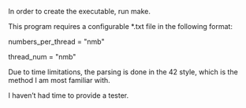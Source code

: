 In order to create the executable, run make.

This program requires a configurable *.txt file in the following format:

numbers_per_thread = "nmb"

thread_num = "nmb"

Due to time limitations, the parsing is done in the 42 style, which is the method I am most familiar with.

I haven’t had time to provide a tester.
